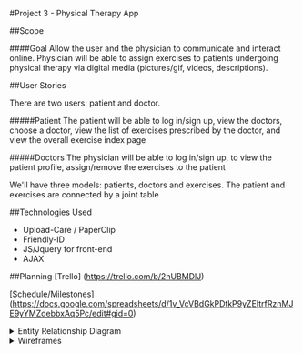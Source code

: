 #Project 3 - Physical Therapy App

##Scope

####Goal
Allow the user and the physician to communicate and interact online. Physician will be able to assign exercises to patients undergoing physical therapy via digital media (pictures/gif, videos, descriptions).

##User Stories

There are two users: patient and doctor.

#####Patient
The patient will be able to log in/sign up,  view the doctors, choose a doctor, view the list of exercises prescribed by the doctor, and view the overall exercise index page
 
#####Doctors
The physician will be able to log in/sign up, to view the patient profile, assign/remove the exercises to the patient

We'll have three models: patients,  doctors and exercises. The patient and exercises are connected by a joint table

##Technologies Used
* Upload-Care / PaperClip
* Friendly-ID
* JS/Jquery for front-end
* AJAX

##Planning
[Trello] (https://trello.com/b/2hUBMDlJ)

[Schedule/Milestones] (https://docs.google.com/spreadsheets/d/1v_VcVBdGkPDtkP9yZEItrfRznMJE9yYMZdebbxAq5Pc/edit#gid=0)

<details><summary>Entity Relationship Diagram</summary>
![ERD/Model](./planning/ERD.png)
</details>

<details><summary>Wireframes</summary>
![Home](./planning/Home.jpg)
![DoctorSignup](./planning/DoctorSignup.jpg)
![DoctorProfile](./planning/DoctorProfile.jpg)
![PatientProfile](./planning/PatientProfile-DoctorView.jpg)
![ExerciseAssignment](./planning/ExerciseAssignment.jpg)
![ExerciseIndex](./planning/ExerciseIndex.jpg)
![ExerciseShow](./planning/ExerciseShow.jpg)
![PatientSignup](./planning/PatientSignup.jpg)
![PatientProfile](./planning/PatientProfile.jpg)
![DoctorProfile](./planning/DoctorProfile-PatientView.jpg)
![DoctorIndex](./planning/DoctorIndex.jpg)
![About](./planning/About.jpg)
![PatientIndex](./planning/PatientIndex(ICEBOX).jpg)
</details>
